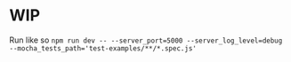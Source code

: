 # WIP

Run like so `npm run dev -- --server_port=5000 --server_log_level=debug --mocha_tests_path='test-examples/**/*.spec.js'`